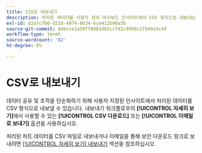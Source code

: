 ```yaml
---
title: CSV로 내보내기
description: 처리된 데이터를 사용자 정의 대시보드 인사이트에서 CSV 형식으로 내보내는 방법을 알아봅니다.
exl-id: d2a7c7b6-d218-4974-8634-6ce412b98a3b
source-git-commit: 0ebcce1a59ff0d01d02cc7d2c9950c2f949a3c49
workflow-type: tm+mt
source-wordcount: '82'
ht-degree: 0%

---
```


# CSV로 내보내기

데이터 공유 및 조작을 단순화하기 위해 사용자 지정된 인사이트에서 처리된 데이터를 CSV 형식으로 내보낼 수 있습니다. 내보내기 워크플로우의 **[!UICONTROL 자세히 보기]**&#x200B;에서 사용할 수 있는 **[!UICONTROL CSV 다운로드]** 또는 **[!UICONTROL 이메일로 보내기]** 옵션을 사용하십시오.

처리된 차트 데이터를 CSV 파일로 내보내거나 이메일을 통해 보안 다운로드 링크로 보내려면 [[!UICONTROL 자세히 보기] 내보내기](./view-more.md#export) 섹션을 참조하십시오.
